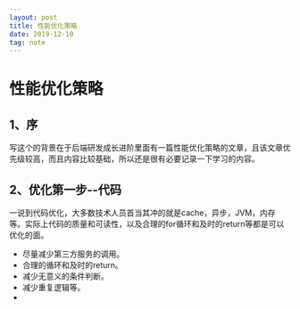 ```yaml
---
layout: post
title: 性能优化策略
date: 2019-12-10
tag: note
---
```


# 性能优化策略

## 1、序
写这个的背景在于后端研发成长进阶里面有一篇性能优化策略的文章，且该文章优先级较高，而且内容比较基础，所以还是很有必要记录一下学习的内容。

## 2、优化第一步--代码
一说到代码优化，大多数技术人员首当其冲的就是cache，异步，JVM，内存等。实际上代码的质量和可读性，以及合理的for循环和及时的return等都是可以优化的面。
- 尽量减少第三方服务的调用。
- 合理的循环和及时的return。
- 减少无意义的条件判断。
- 减少重复逻辑等。
- 

## 